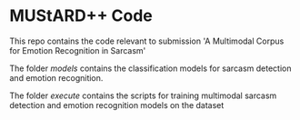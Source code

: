 # MUStARD++ Code


This repo contains the code relevant to submission 'A Multimodal Corpus for Emotion Recognition in Sarcasm'

The folder _models_ contains the classification models for sarcasm detection and emotion recognition.

The folder _execute_ contains the scripts for training multimodal sarcasm detection and emotion recognition models on the dataset
